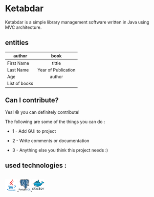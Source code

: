 # Ketabdar
Ketabdar is a simple library management software written in Java using MVC architecture.

## entities
| author        | book                |
| ------------- |:-------------:      |
| First Name    | tittle              |
| Last Name     | Year of Publication |
| Age           | author              |
| List of books |



## Can I contribute?
Yes! 😄 you can definitely contribute!

The following are some of the things you can do :

*  1 - Add GUI to project

*  2 - Write comments or documentation
*  3 - Anything else you think this project needs :)   


## used technologies :

<div style="width:800px;">
  <div style="width:300px; float:left;">
<p align="left"> 
<a href="https://www.java.com" target="_blank" rel="noreferrer"> <img src="https://raw.githubusercontent.com/devicons/devicon/master/icons/java/java-original.svg" alt="java" width="40" height="40"/> </a>
<a href="https://www.postgresql.org" target="_blank" rel="noreferrer"> <img src="https://raw.githubusercontent.com/devicons/devicon/master/icons/postgresql/postgresql-original-wordmark.svg" alt="postgresql" width="40" height="40"/> </a>
<a href="https://www.docker.com/" target="_blank" rel="noreferrer"> <img src="https://raw.githubusercontent.com/devicons/devicon/master/icons/docker/docker-original-wordmark.svg" alt="docker" width="40" height="40"/> </a>

  
   <br>
   <br>
</p>

  </div>
